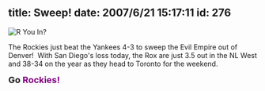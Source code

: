 title: Sweep!
date: 2007/6/21 15:17:11
id: 276
---
![R You In?](/journal_images/RYouIn-journal.jpg)

The Rockies just beat the Yankees 4-3 to sweep the Evil Empire out of Denver!  With San Diego's loss today, the Rox are just 3.5 out in the NL West and 38-34 on the year as they head to Toronto for the weekend.

<font size="4">**Go <font color="#800080">Rockies!**